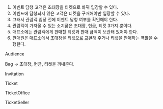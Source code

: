 1. 이벤트 담청 고객은 초대장을 티켓으로 바꿔 입장할 수 있다.
2. 이벤드에 담청되지 않은 고객은 티켓을 구매해야만 입장할 수 있다.
3. 그래서 관람객 입장 전에 이벤트 담청 여부를 확인해야 한다.
4. 관람객이 가져올 수 있는 소지품은 초대장, 현금, 티켓 3가지 뿐이다.
5. 매표소에는 관람객에게 판매할 티켓과 판매 금액이 보관돼 있어야 한다.
6. 판매원은 매표소에서 초대장을 티켓으로 교환해 주거나 티켓을 판매하는 역할을 수행한다.

Audience

Bag
-> 초대장, 현금, 티켓을 꺼내준다.

Invitation

Ticket

TicketOffice

TicketSeller

